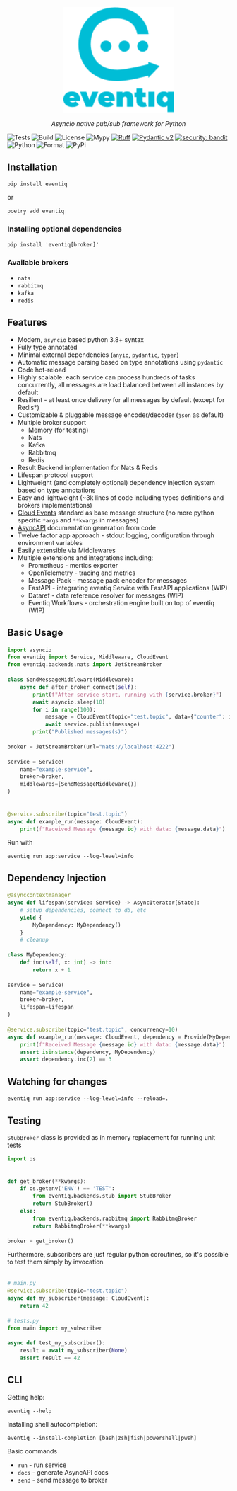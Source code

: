 <p align="center">
<img src="https://raw.githubusercontent.com/asynq-io/eventiq/main/assets/logo.svg" style="width: 250px">

</p>
<p align="center">
<em>Asyncio native pub/sub framework for Python</em>
</p>

![Tests](https://github.com/asynq-io/eventiq/workflows/Tests/badge.svg)
![Build](https://github.com/asynq-io/eventiq/workflows/Publish/badge.svg)
![License](https://img.shields.io/github/license/asynq-io/eventiq)
![Mypy](https://img.shields.io/badge/mypy-checked-blue)
[![Ruff](https://img.shields.io/endpoint?url=https://raw.githubusercontent.com/charliermarsh/ruff/main/assets/badge/v1.json)](https://github.com/charliermarsh/ruff)
[![Pydantic v2](https://img.shields.io/endpoint?url=https://raw.githubusercontent.com/pydantic/pydantic/main/docs/badge/v2.json)](https://docs.pydantic.dev/latest/contributing/#badges)
[![security: bandit](https://img.shields.io/badge/security-bandit-yellow.svg)](https://github.com/PyCQA/bandit)
![Python](https://img.shields.io/pypi/pyversions/eventiq)
![Format](https://img.shields.io/pypi/format/eventiq)
![PyPi](https://img.shields.io/pypi/v/eventiq)

## Installation
```shell
pip install eventiq
```
or
```shell
poetry add eventiq
```

### Installing optional dependencies

```shell
pip install 'eventiq[broker]'
```

### Available brokers

- `nats`
- `rabbitmq`
- `kafka`
- `redis`

## Features

- Modern, `asyncio` based python 3.8+ syntax
- Fully type annotated
- Minimal external dependencies (`anyio`, `pydantic`, `typer`)
- Automatic message parsing based on type annotations using `pydantic`
- Code hot-reload
- Highly scalable: each service can process hundreds of tasks concurrently,
    all messages are load balanced between all instances by default
- Resilient - at least once delivery for all messages by default (except for Redis*)
- Customizable & pluggable message encoder/decoder (`json` as default)
- Multiple broker support
    - Memory (for testing)
    - Nats
    - Kafka
    - Rabbitmq
    - Redis
- Result Backend implementation for Nats & Redis
- Lifespan protocol support
- Lightweight (and completely optional) dependency injection system based on type annotations
- Easy and lightweight (~3k lines of code including types definitions and brokers implementations)
- [Cloud Events](https://cloudevents.io/) standard as base message structure (no more python specific `*args` and `**kwargs` in messages)
- [AsyncAPI](https://www.asyncapi.com/en) documentation generation from code
- Twelve factor app approach - stdout logging, configuration through environment variables
- Easily extensible via Middlewares
- Multiple extensions and integrations including:
  - Prometheus - mertics exporter
  - OpenTelemetry - tracing and metrics
  - Message Pack - message pack encoder for messages
  - FastAPI - integrating eventiq Service with FastAPI applications (WIP)
  - Dataref - data reference resolver for messages (WIP)
  - Eventiq Workflows - orchestration engine built on top of eventiq (WIP)

## Basic Usage

```Python
import asyncio
from eventiq import Service, Middleware, CloudEvent
from eventiq.backends.nats import JetStreamBroker

class SendMessageMiddleware(Middleware):
    async def after_broker_connect(self):
        print(f"After service start, running with {service.broker}")
        await asyncio.sleep(10)
        for i in range(100):
            message = CloudEvent(topic="test.topic", data={"counter": i})
            await service.publish(message)
        print("Published messages(s)")

broker = JetStreamBroker(url="nats://localhost:4222")

service = Service(
    name="example-service",
    broker=broker,
    middlewares=[SendMessageMiddleware()]
)


@service.subscribe(topic="test.topic")
async def example_run(message: CloudEvent):
    print(f"Received Message {message.id} with data: {message.data}")
```

Run with

```shell
eventiq run app:service --log-level=info
```

## Dependency Injection

```python
@asynccontextmanager
async def lifespan(service: Service) -> AsyncIterator[State]:
    # setup dependencies, connect to db, etc
    yield {
        MyDependency: MyDependency()
    }
    # cleanup

class MyDependency:
    def inc(self, x: int) -> int:
        return x + 1

service = Service(
    name="example-service",
    broker=broker,
    lifespan=lifespan
)

@service.subscribe(topic="test.topic", concurrency=10)
async def example_run(message: CloudEvent, dependency = Provide(MyDependency)):
    print(f"Received Message {message.id} with data: {message.data}")
    assert isinstance(dependency, MyDependency)
    assert dependency.inc(2) == 3
```

## Watching for changes

```shell
eventiq run app:service --log-level=info --reload=.
```

## Testing

`StubBroker` class is provided as in memory replacement for running unit tests

```python
import os


def get_broker(**kwargs):
    if os.getenv('ENV') == 'TEST':
        from eventiq.backends.stub import StubBroker
        return StubBroker()
    else:
        from eventiq.backends.rabbitmq import RabbitmqBroker
        return RabbitmqBroker(**kwargs)

broker = get_broker()

```

Furthermore, subscribers are just regular python coroutines, so it's possible to test them simply by invocation

```python

# main.py
@service.subscribe(topic="test.topic")
async def my_subscriber(message: CloudEvent):
    return 42

# tests.py
from main import my_subscriber

async def test_my_subscriber():
    result = await my_subscriber(None)
    assert result == 42

```

## CLI

Getting help:
```shell
eventiq --help
```

Installing shell autocompletion:
```shell
eventiq --install-completion [bash|zsh|fish|powershell|pwsh]
```

Basic commands

- `run` - run service
- `docs` - generate AsyncAPI docs
- `send` - send message to broker
